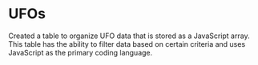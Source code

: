 # UFOs
Created a table to organize UFO data that is stored as a JavaScript array. This table has the ability to filter data based on certain criteria and uses JavaScript as the primary coding language.
